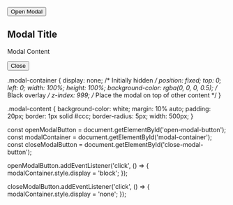 <button id="open-modal-button">Open Modal</button>

<div id="modal-container" class="modal-container">
  <div class="modal-content">
    <h2>Modal Title</h2>
    <p>Modal Content</p>
    <button id="close-modal-button">Close</button>
  </div>
</div>

.modal-container {
  display: none; /* Initially hidden */
  position: fixed;
  top: 0;
  left: 0;
  width: 100%;
  height: 100%;
  background-color: rgba(0, 0, 0, 0.5); /* Black overlay */
  z-index: 999; /* Place the modal on top of other content */
}

.modal-content {
  background-color: white;
  margin: 10% auto;
  padding: 20px;
  border: 1px solid #ccc;
  border-radius: 5px;
  width: 500px;
}



const openModalButton = document.getElementById('open-modal-button');
const modalContainer = document.getElementById('modal-container');
const closeModalButton = document.getElementById('close-modal-button');

openModalButton.addEventListener('click', () => {
  modalContainer.style.display = 'block';
});

closeModalButton.addEventListener('click', () => {
  modalContainer.style.display = 'none';
});
